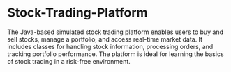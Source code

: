# Stock-Trading-Platform
The Java-based simulated stock trading platform enables users to buy and sell stocks, manage a portfolio, and access real-time market data. It includes classes for handling stock information, processing orders, and tracking portfolio performance. The platform is ideal for learning the basics of stock trading in a risk-free environment.
